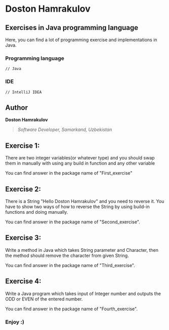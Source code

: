 # Doston Hamrakulov

## Exercises in Java programming language
  
Here, you can find a lot of programming exercise and implementations in Java.


### Programming language
```[java]
// Java 
```

### IDE
```[intellijidea]
// IntelliJ IDEA
```

## Author
**Doston Hamrakulov**
>*Software Developer, Samarkand, Uzbekistan*

## Exercise 1:
There are two integer variables(or whatever type) and you should swap them in manually with using any build in function and any other variable

You can find answer in the package name of "First_exercise"


## Exercise 2:
There is a String "Hello Doston Hamrakulov" and you need to reverse it. You have to show two ways of how to reverse the String by using build-in functions and doing manually.

You can find answer in the package name of "Second_exercise".


## Exercise 3:
Write a method in Java which takes String parameter and Character, then the method should remove the character from given String.

You can find answer in the package name of "Third_exercise".


## Exercise 4:
Write a Java program which takes input of Integer number and outputs the ODD or EVEN of the entered number.

You can find answer in the package name of "Fourth_exercise".

### Enjoy :)
